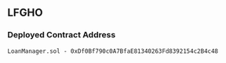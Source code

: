## LFGHO

### Deployed Contract Address

```
LoanManager.sol - 0xDf0Bf790c0A7BfaE81340263Fd8392154c2B4c48
```
